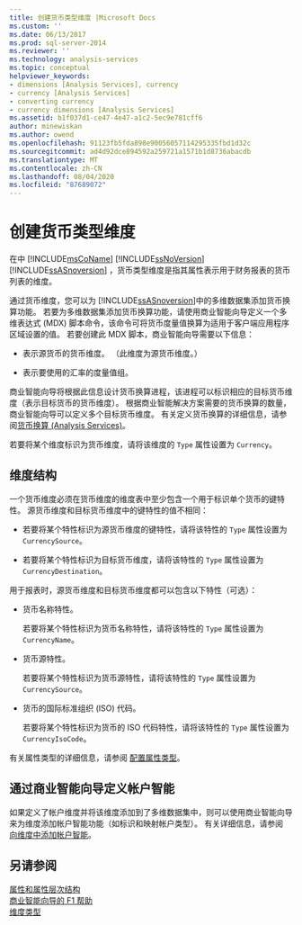 ```yaml
---
title: 创建货币类型维度 |Microsoft Docs
ms.custom: ''
ms.date: 06/13/2017
ms.prod: sql-server-2014
ms.reviewer: ''
ms.technology: analysis-services
ms.topic: conceptual
helpviewer_keywords:
- dimensions [Analysis Services], currency
- currency [Analysis Services]
- converting currency
- currency dimensions [Analysis Services]
ms.assetid: b1f037d1-ce47-4e47-a1c2-5ec9e781cff6
author: minewiskan
ms.author: owend
ms.openlocfilehash: 91123fb5fda898e90056057114295335fbd1d32c
ms.sourcegitcommit: ad4d92dce894592a259721a1571b1d8736abacdb
ms.translationtype: MT
ms.contentlocale: zh-CN
ms.lasthandoff: 08/04/2020
ms.locfileid: "87689072"
---
```

# <a name="create-a-currency-type-dimension"></a>创建货币类型维度
  在中 [!INCLUDE[msCoName](../../includes/msconame-md.md)] [!INCLUDE[ssNoVersion](../../includes/ssnoversion-md.md)] [!INCLUDE[ssASnoversion](../../includes/ssasnoversion-md.md)] ，货币类型维度是指其属性表示用于财务报表的货币列表的维度。  
  
 通过货币维度，您可以为 [!INCLUDE[ssASnoversion](../../includes/ssasnoversion-md.md)]中的多维数据集添加货币换算功能。 若要为多维数据集添加货币换算功能，请使用商业智能向导定义一个多维表达式 (MDX) 脚本命令，该命令可将货币度量值换算为适用于客户端应用程序区域设置的值。 若要创建此 MDX 脚本，商业智能向导需要以下信息：  
  
-   表示源货币的货币维度。 （此维度为源货币维度。）  
  
-   表示要使用的汇率的度量值组。  
  
 商业智能向导将根据此信息设计货币换算进程，该进程可以标识相应的目标货币维度（表示目标货币的货币维度）。 根据商业智能解决方案需要的货币换算的数量，商业智能向导可以定义多个目标货币维度。 有关定义货币换算的详细信息，请参阅[货币换算 (Analysis Services)](../currency-conversions-analysis-services.md)。  
  
 若要将某个维度标识为货币维度，请将该维度的 `Type` 属性设置为 `Currency`。  
  
## <a name="dimension-structure"></a>维度结构  
 一个货币维度必须在货币维度的维度表中至少包含一个用于标识单个货币的键特性。 源货币维度和目标货币维度中的键特性的值不相同：  
  
-   若要将某个特性标识为源货币维度的键特性，请将该特性的 `Type` 属性设置为 `CurrencySource`。  
  
-   若要将某个特性标识为目标货币维度，请将该特性的 `Type` 属性设置为 `CurrencyDestination`。  
  
 用于报表时，源货币维度和目标货币维度都可以包含以下特性（可选）：  
  
-   货币名称特性。  
  
     若要将某个特性标识为货币名称特性，请将该特性的 `Type` 属性设置为 `CurrencyName`。  
  
-   货币源特性。  
  
     若要将某个特性标识为货币源特性，请将该特性的 `Type` 属性设置为 `CurrencySource`。  
  
-   货币的国际标准组织 (ISO) 代码。  
  
     若要将某个特性标识为货币的 ISO 代码特性，请将该特性的 `Type` 属性设置为 `CurrencyIsoCode`。  
  
 有关属性类型的详细信息，请参阅 [配置属性类型](attribute-properties-configure-attribute-types.md)。  
  
## <a name="defining-account-intelligence-with-the-business-intelligence-wizard"></a>通过商业智能向导定义帐户智能  
 如果定义了帐户维度并将该维度添加到了多维数据集中，则可以使用商业智能向导来为维度添加帐户智能功能（如标识和映射帐户类型）。 有关详细信息，请参阅 [向维度中添加帐户智能](bi-wizard-add-account-intelligence-to-a-dimension.md)。  
  
## <a name="see-also"></a>另请参阅  
 [属性和属性层次结构](../multidimensional-models-olap-logical-dimension-objects/attributes-and-attribute-hierarchies.md)   
 [商业智能向导的 F1 帮助](../business-intelligence-wizard-f1-help.md)   
 [维度类型](../multidimensional-models-olap-logical-dimension-objects/database-dimension-properties-types.md)  
  
  
